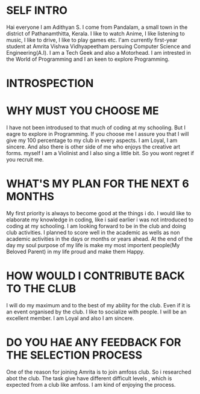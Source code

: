# SELF INTRO
Hai everyone
I am Adithyan S. I come from Pandalam, a small town in the district of Pathanamthitta, Kerala.
I like to watch Anime, I like listening to music, I like to drive, I like to play games etc.
I'am currently first-year student at Amrita Vishwa Vidhyapeetham persuing Computer Science and Engineering(A.I).
I am a Tech Geek and also a Motorhead.
I am intrested in the World of Programming and I an keen to explore Programming.

# INTROSPECTION
# WHY MUST YOU CHOOSE ME
I have not been introdused to that much of coding at my schooling.
But I eagre to explore in Programming.
If you choose me I assure you that I will give my 100 percentage to my club in every aspects.
I am Loyal, I am sincere.
And also there is other side of me who enjoys the creative art forms.
myself I am a Violinist and I also sing a little bit.
So you wont regret if you recruit me.

# WHAT'S MY PLAN FOR THE NEXT 6 MONTHS
My first priority is always to become good at the things i do. I would like to elaborate my knowledge in coding,
like i said earlier i was not introduced to coding at my schooling.
I am looking forward to be in the club and doing club activities.
I planned to score well in the academic as wells as non academic activities in the days or months or years ahead.
At the end of the day my soul purpose of my life is make my most importent people(My Beloved Parent) in my life proud
and make them Happy.

# HOW WOULD I CONTRIBUTE BACK TO THE CLUB
I will do my maximum and to the best of my ability for the club.
Even if it is an event organised by the club.
I like to socialize with people.
I will be an excellent member.
I am Loyal and also I am sincere.

# DO YOU HAE ANY FEEDBACK FOR THE SELECTION PROCESS
One of the reason for joining Amrita is to join amfoss club. So i researched abot the club.
The task give have different difficult levels , which is expected from 
a club like amfoss. I am kind of enjoying the process.

